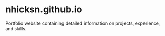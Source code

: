 # nhicksn.github.io
Portfolio website containing detailed information on projects, experience, and skills.
